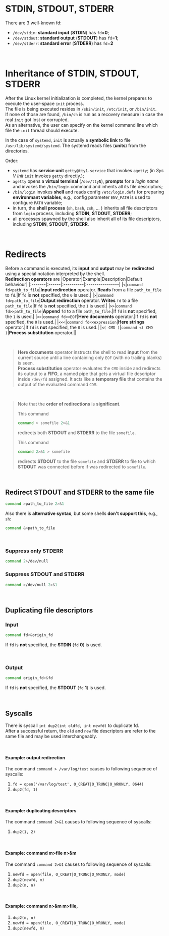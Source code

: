 # **STDIN**, **STDOUT**, **STDERR**
There are 3 well-known fd:
- `/dev/stdin`: **standard input** (**STDIN**) has `fd`=**0**;
- `/dev/stdout`: **standard output** (**STDOUT**) has `fd`=**1**;
- `/dev/stderr`: **standard error** (**STDERR**) has `fd`=**2**

<br>

# Inheritance of **STDIN**, **STDOUT**, **STDERR**
After the Linux kernel initialization is completed, the kernel prepares to execute the user-space `init` process.<br>
The file is being executed resides in `/sbin/init`, `/etc/init`, or `/bin/init`.<br>
If none of those are found, `/bin/sh` is run as a recovery measure in case the real `init` got lost or corrupted.<br>
As an alternative, the user can specify on the kernel command line which file the `init` thread should execute.<br>

In the case of `systemd`, `init` is actually a **symbolic link** to file `/usr/lib/systemd/systemd`. The systemd reads files (**units**) from the directories.<br>

Order:
- `systemd` has **service unit** `getty@tty1.service` that invokes `agetty`; (in *Sys V Init* `init` invokes `getty` directly.);
- `agetty` opens a **virtual terminal** (`/dev/ttyN`), **prompts** for a *login name* and invokes the `/bin/login` command and inherits all its file descriptors;
- `/bin/login` invokes **shell** and reads config `/etc/login.defs` for preparing **environmant variables**, e.g., config parameter `ENV_PATH` is used to configure `PATH` variable; 
- in turn, the **shell process** (`sh`, `bash`, `zsh`, ... ) inherits all file descriptors from `login` process, including **STDIN**, **STDOUT**, **STDERR**;
- all processes spawned by the shell also inherit all of its file descriptors, including **STDIN**, **STDOUT**, **STDERR**.

<br>

# Redirects
Before a command is executed, its **input** and **output** may be **redirected** using a special notation interpreted by the shell.<br>
**Redirection operators** are
|Operator|Example|Description|Default behaviour|
|:-------|:------|:----------|:----------------|
|`<`|`command fd<path_to_file`|**Input redirection** operator. **Reads** from a file `path_to_file` to `fd`.|If `fd` is **not** specified, the `0` is used.|
|`>`|`command fd>path_to_file`|**Output redirection** operator. **Writes** `fd` to a file `path_to_file`|If `fd` is **not** specified, the `1` is used.|
|`>>`|`command fd>>path_to_file`|**Append** `fd` to a file `path_to_file`.|If `fd` is **not** specified, the `1` is used.|
|`<<`|`command fd<<EOF`|**Here documents** operator.|If `fd` is **not** specified, the `0` is used.|
|`<<<`|`command fd<<expression`|**Here strings** operator.|If `fd` is **not** specified, the `0` is used.|
|`<( CMD )`|`command <( CMD )`|**Process substitution** operator.||

<br>

> **Here documents** operator instructs the shell to read **input** from the current source until a line containing only `EOF` (with no trailing blanks) is seen.<br>
> **Process substitution** operator evaluates the `CMD` inside and redirects its output to a **FIFO**, a named pipe that gets a virtual file descriptor inside `/dev/fd` assigned. It acts like a **temporary file** that contains the output of the evaluated command `CDM`.

<br>

> Note that the **order of redirections** is **significant**.<br>
>
> This command
> ```bash
> command > somefile 2>&1
> ```
> redirects both **STDOUT** and **STDERR** to the file `somefile`.
>
> This command
> ```bash
> command 2>&1 > somefile 
> ```
> redirects **STDOUT** to the file `somefile` and **STDERR** to file to which **STDOUT** was connected before if was redirected to `somefile`.


<br>

## Redirect STDOUT and STDERR to the same file
```bash
command >path_to_file 2>&1
```

Also there is **alternative syntax**, but some shells **don't support this**, e.g., `sh`:
```bash
command &>path_to_file
```

<br>

### Suppress only STDERR
```bash
command 2>/dev/null
```

### Suppress STDOUT and STDERR
```bash
command >/dev/null 2>&1
```

<br>

## Duplicating file descriptors
### Input
```bash
command fd<&origin_fd
```
If `fd` is **not** specified, the **STDIN** (`fd` **0**) is used.

<br>

### Output
```bash
command origin_fd>&fd
```
If `fd` is **not** specified, the **STDOUT** (`fd` **1**) is used.

<br>

## Syscalls
There is syscall `int dup2(int oldfd, int newfd)` to duplicate fd.<br>
After a successful return, the `old` and `new` file descriptors are refer to the same file and may be used interchangeably.<br>

<br>

#### Example: output redirection
The command `command > /var/log/test` causes to following sequence of syscalls:
1. `fd = open('/var/log/test', O_CREAT|O_TRUNC|O_WRONLY, 0644)`
2. `dup2(fd, 1)`

<br>

#### Example: duplicating descriptors
The command `command 2>&1` causes to following sequence of syscalls:
1. `dup2(1, 2)`

<br>

#### Example: command m>file n>&m
The command `command 2>&1` causes to following sequence of syscalls:
1.	`newfd = open(file, O_CREAT|O_TRUNC|O_WRONLY, mode)`
2.	`dup2(newfd, m)`
3.	`dup2(m, n)`

<br>

#### Example: command n>&m m>file, 
1.	`dup2(m, n)`
2.	`newfd = open(file, O_CREAT|O_TRUNC|O_WRONLY, mode)`
3.	`dup2(newfd, m)`

